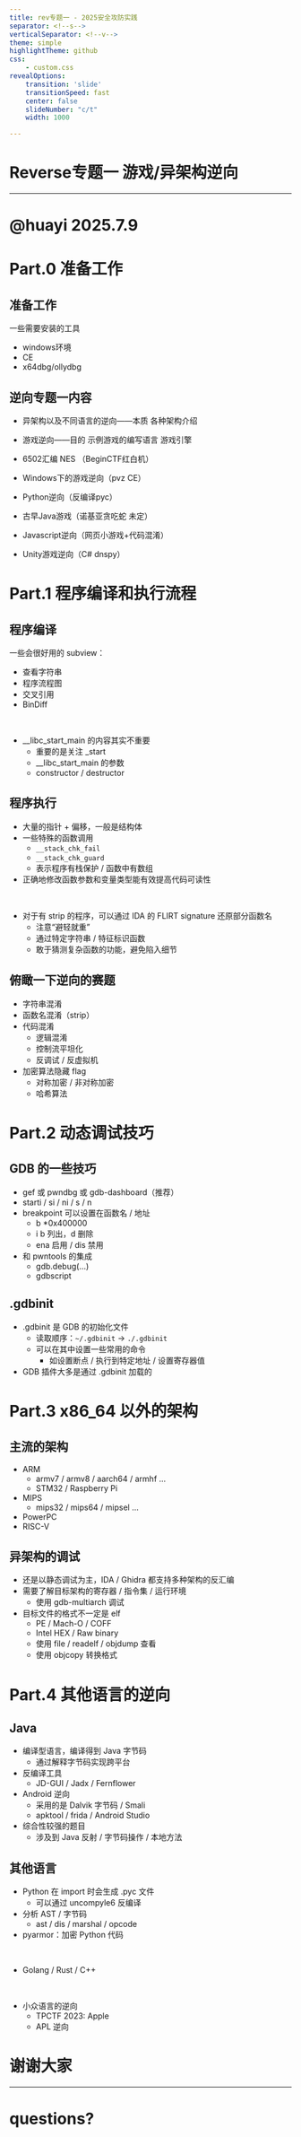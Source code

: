 ```yaml
---
title: rev专题一 - 2025安全攻防实践
separator: <!--s-->
verticalSeparator: <!--v-->
theme: simple
highlightTheme: github
css:
    - custom.css
revealOptions:
    transition: 'slide'
    transitionSpeed: fast
    center: false
    slideNumber: "c/t"
    width: 1000

---
```


<!--s-->

<div class="middle center">
<div style="width: 100%">


# Reverse专题一 游戏/异架构逆向 

---

# @huayi  2025.7.9

</div>
</div>

<!--s-->

<div class="middle center">
<div style="width: 100%">


# Part.0 准备工作

</div>
</div>

<!--v-->

## 准备工作

一些需要安装的工具

- windows环境
- CE
- x64dbg/ollydbg

<!--v-->

## 逆向专题一内容

- 异架构以及不同语言的逆向——本质 各种架构介绍
- 游戏逆向——目的  示例游戏的编写语言 游戏引擎
- 6502汇编 NES （BeginCTF红白机）

- Windows下的游戏逆向（pvz CE）

- Python逆向（反编译pyc）

- 古早Java游戏（诺基亚贪吃蛇 未定）

- Javascript逆向（网页小游戏+代码混淆）

- Unity游戏逆向（C# dnspy）


<!--s-->

<div class="middle center">
<div style="width: 100%">


# Part.1 程序编译和执行流程

</div>
</div>

<!--v-->

## 程序编译


一些会很好用的 subview：

- 查看字符串
- 程序流程图
- 交叉引用
- BinDiff

<br>

<div class="fragment">


- __libc_start_main 的内容其实不重要
  - 重要的是关注 _start
  - __libc_start_main 的参数
  - constructor / destructor

</div>

<!--v-->

## 程序执行

- 大量的指针 + 偏移，一般是结构体
- 一些特殊的函数调用
  - `__stack_chk_fail`
  - `__stack_chk_guard`
  - 表示程序有栈保护 / 函数中有数组
- 正确地修改函数参数和变量类型能有效提高代码可读性

<br>

- 对于有 strip 的程序，可以通过 IDA 的 FLIRT signature 还原部分函数名
  - 注意“避轻就重”
  - 通过特定字符串 / 特征标识函数
  - 敢于猜测复杂函数的功能，避免陷入细节

<!--v-->

## 俯瞰一下逆向的赛题 

- 字符串混淆
- 函数名混淆（strip）
- 代码混淆
  - 逻辑混淆
  - 控制流平坦化
  - 反调试 / 反虚拟机
- 加密算法隐藏 flag
  - 对称加密 / 非对称加密
  - 哈希算法

<!--s-->

<div class="middle center">
<div style="width: 100%">


# Part.2 动态调试技巧

</div>
</div>

<!--v-->

## GDB 的一些技巧

- gef 或 pwndbg 或 gdb-dashboard（推荐）
- starti / si / ni / s / n
- breakpoint 可以设置在函数名 / 地址
  - b *0x400000
  - i b 列出，d 删除
  - ena 启用 / dis 禁用
- 和 pwntools 的集成
  - gdb.debug(...)
  - gdbscript

<!--v-->

## .gdbinit

- .gdbinit 是 GDB 的初始化文件
  - 读取顺序：`~/.gdbinit` -> `./.gdbinit`
  - 可以在其中设置一些常用的命令
    - 如设置断点 / 执行到特定地址 / 设置寄存器值
- GDB 插件大多是通过 .gdbinit 加载的

<!--s-->

<div class="middle center">
<div style="width: 100%">


# Part.3 x86_64 以外的架构

</div>
</div>

<!--v-->

## 主流的架构

- ARM
  - armv7 / armv8 / aarch64 / armhf ...
  - STM32 / Raspberry Pi
- MIPS
  - mips32 / mips64 / mipsel ...
- PowerPC
- RISC-V

<!--v-->

## 异架构的调试

- 还是以静态调试为主，IDA / Ghidra 都支持多种架构的反汇编
- 需要了解目标架构的寄存器 / 指令集 / 运行环境
  - 使用 gdb-multiarch 调试
- 目标文件的格式不一定是 elf
  - PE / Mach-O / COFF
  - Intel HEX / Raw binary
  - 使用 file / readelf / objdump 查看
  - 使用 objcopy 转换格式

<!--s-->

<div class="middle center">
<div style="width: 100%">


# Part.4 其他语言的逆向

</div>
</div>

<!--v-->

## Java

- 编译型语言，编译得到 Java 字节码
  - 通过解释字节码实现跨平台
- 反编译工具
  - JD-GUI / Jadx / Fernflower
- Android 逆向
  - 采用的是 Dalvik 字节码 / Smali
  - apktool / frida / Android Studio
- 综合性较强的题目
  - 涉及到 Java 反射 / 字节码操作 / 本地方法

<!--v-->

## 其他语言

- Python 在 import 时会生成 .pyc 文件
  - 可以通过 uncompyle6 反编译
- 分析 AST / 字节码
  - ast / dis / marshal / opcode
- pyarmor：加密 Python 代码

<br>

- Golang / Rust / C++

<br>

- 小众语言的逆向
  - TPCTF 2023: Apple
  - APL 逆向

<!--s-->
<!-- .slide: data-background="rev-lec1/ending.webp" -->


<div class="middle center">
<div style="width: 100%">


# 谢谢大家

---

# questions?

</div>
</div>